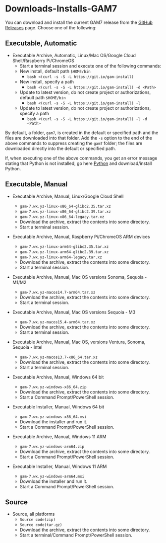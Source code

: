 # Downloads-Installs-GAM7
You can download and install the current GAM7 release from the [GitHub Releases](https://github.com/GAM-team/GAM/releases/latest) page.
Choose one of the following:

## Executable, Automatic

* Executable Archive, Automatic, Linux/Mac OS/Google Cloud Shell/Raspberry Pi/ChromeOS
  - Start a terminal session and execute one of the following commands:
  - New install, default path `$HOME/bin`
    - `bash <(curl -s -S -L https://git.io/gam-install)`
  - New install, specify a path
    - `bash <(curl -s -S -L https://git.io/gam-install) -d <Path>`
  - Update to latest version, do not create project or authorizations, default path `$HOME/bin`
    - `bash <(curl -s -S -L https://git.io/gam-install) -l`
  - Update to latest version, do not create project or authorizations, specify a path
    - `bash <(curl -s -S -L https://git.io/gam-install) -l -d <Path>`

By default, a folder, `gam7`, is created in the default or specified path and the files are downloaded into that folder.
Add the `-s` option to the end of the above commands to suppress creating the `gam7` folder; the files are downloaded directly into the default or specified path.

If, when executing one of the above commands, you get an error message stating that Python is not installed,
go here [Python](https://www.python.org/downloads/) and download/install Python.

## Executable, Manual

* Executable Archive, Manual, Linux/Google Cloud Shell
  - `gam-7.wx.yz-linux-x86_64-glibc2.35.tar.xz`
  - `gam-7.wx.yz-linux-x86_64-glibc2.39.tar.xz`
  - `gam-7.wx.yz-linux-x86_64-legacy.tar.xz`
  - Download the archive, extract the contents into some directory.
  - Start a terminal session.

* Executable Archive, Manual, Raspberry Pi/ChromeOS ARM devices
  - `gam-7.wx.yz-linux-arm64-glibc2.35.tar.xz`
  - `gam-7.wx.yz-linux-arm64-glibc2.39.tar.xz`
  - `gam-7.wx.yz-linux-arm64-legacy.tar.xz`
  - Download the archive, extract the contents into some directory.
  - Start a terminal session.

* Executable Archive, Manual, Mac OS versions Sonoma, Sequoia - M1/M2
  - `gam-7.wx.yz-macos14.7-arm64.tar.xz`
  - Download the archive, extract the contents into some directory.
  - Start a terminal session.

* Executable Archive, Manual, Mac OS versions Sequoia - M3
  - `gam-7.wx.yz-macos15.4-arm64.tar.xz`
  - Download the archive, extract the contents into some directory.
  - Start a terminal session.

* Executable Archive, Manual, Mac OS, versions Ventura, Sonoma, Sequoia - Intel
  - `gam-7.wx.yz-macos13.7-x86_64.tar.xz`
  - Download the archive, extract the contents into some directory.
  - Start a terminal session.

* Executable Archive, Manual, Windows 64 bit
  - `gam-7.wx.yz-windows-x86_64.zip`
  - Download the archive, extract the contents into some directory.
  - Start a Command Prompt/PowerShell session.

* Executable Installer, Manual, Windows 64 bit
  - `gam-7.wx.yz-windows-x86_64.msi`
  - Download the installer and run it.
  - Start a Command Prompt/PowerShell session.

* Executable Archive, Manual, Windows 11 ARM
  - `gam-7.wx.yz-windows-arm64.zip`
  - Download the archive, extract the contents into some directory.
  - Start a Command Prompt/PowerShell session.

* Executable Installer, Manual, Windows 11 ARM
  - `gam-7.wx.yz-windows-arm64.msi`
  - Download the installer and run it.
  - Start a Command Prompt/PowerShell session.

## Source

* Source, all platforms
  - `Source code(zip)`
  - `Source code(tar.gz)`
  - Download the archive, extract the contents into some directory.
  - Start a terminal/Command Prompt/PowerShell session.
